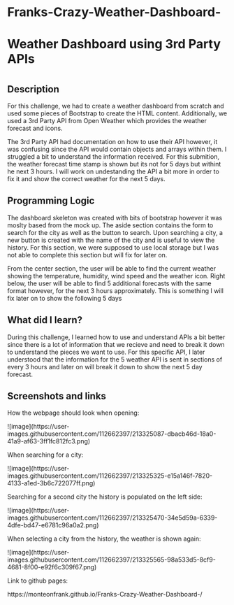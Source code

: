 # Franks-Crazy-Weather-Dashboard-
<h1>Weather Dashboard using 3rd Party APIs<h1>

<h2><strong>Description</strong></h2>

<p>For this challenge, we had to create a weather dashboard from scratch and used some pieces of Bootstrap to create the HTML content. Additionally, we used a 3rd Party API from Open Weather which provides the weather forecast and icons.</p> 
  
<p>The 3rd Party API had documentation on how to use their API however, it was confusing since the API would contain objects and arrays within them. I struggled a bit to understand the information received. For this submition, the weather forecast time stamp is shown but its not for 5 days but withint he next 3 hours. I will work on undestanding the API a bit more in order to fix it and show the correct weather for the next 5 days.</p>
 
<h2><strong>Programming Logic</strong></h2>
<p>The dashboard skeleton was created with bits of bootstrap however it was moslty based from the mock up. The aside section contains the form to search for the city as well as the button to search. Upon searching a city, a new button is created with the name of the city and is useful to view the history. For this section, we were supposed to use local storage but I was not able to complete this section but will fix for later on.</p>
  
<p>From the center section, the user will be able to find the current weather showing the temperature, humidity, wind speed and the weather icon. Right below, the user will be able to find 5 additional forecasts with the same format however, for the next 3 hours approximately. This is something I will fix later on to show the following 5 days</p>


<h2><strong>What did I learn?</strong></h2>
<p>During this challenge, I learned how to use and understand APIs a bit better since there is a lot of information that we recieve and need to break it down to understand the pieces we want to use. For this specific API, I later understood that the information for the 5 weather API is sent in sections of every 3 hours and later on will break it down to show the next 5 day forecast. </p>

<h2><strong>Screenshots and links</strong></h2>
<p>How the webpage should look when opening:</p>
![image](https://user-images.githubusercontent.com/112662397/213325087-dbacb46d-18a0-41a9-af63-3ff1fc812fc3.png)
 <p></p>
<p>When searching for a city:</p>
![image](https://user-images.githubusercontent.com/112662397/213325325-e15a146f-7820-4133-a1ed-3b6c722077ff.png)
<p></p>
<p>Searching for a second city the history is populated on the left side:</p>
![image](https://user-images.githubusercontent.com/112662397/213325470-34e5d59a-6339-4dfe-bd47-e6781c96a0a2.png)
<p></p>
<p>When selecting a city from the history, the weather is shown again:</p>
![image](https://user-images.githubusercontent.com/112662397/213325565-98a533d5-8cf9-4681-8f00-e92f6c309f67.png)
<p></p>
<p>Link to github pages:</p>
https://monteonfrank.github.io/Franks-Crazy-Weather-Dashboard-/


